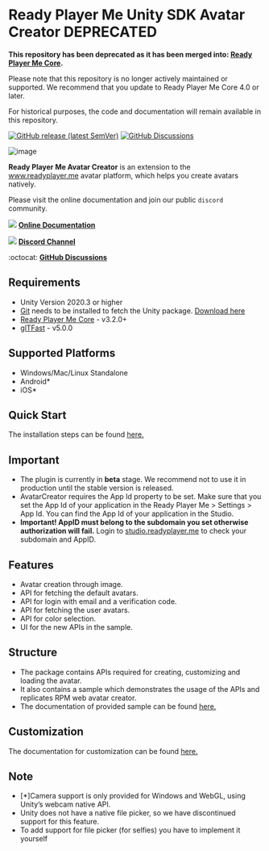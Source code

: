 # Ready Player Me Unity SDK Avatar Creator DEPRECATED

**This repository has been deprecated as it has been merged into: [Ready Player Me Core](https://github.com/readyplayerme/rpm-unity-sdk-core.git).**

Please note that this repository is no longer actively maintained or supported. We recommend that you update to Ready Player Me Core 4.0 or later.

For historical purposes, the code and documentation will remain available in this repository.

[![GitHub release (latest SemVer)](https://img.shields.io/github/v/release/readyplayerme/rpm-unity-sdk-avatar-creator?include_prereleases)](https://github.com/readyplayerme/rpm-unity-sdk-avatar-creator/releases/latest) [![GitHub Discussions](https://img.shields.io/github/discussions/readyplayerme/rpm-unity-sdk-avatar-creator)](https://github.com/readyplayerme/rpm-unity-sdk-avatar-creator/discussions)

![image](https://github.com/readyplayerme/rpm-unity-sdk-avatar-creator/assets/1121080/ec555611-829a-44b7-b215-10e188a25b85)

**Ready Player Me Avatar Creator** is an extension to the www.readyplayer.me avatar platform, which helps you create avatars natively.

Please visit the online documentation and join our public `discord` community.

![](https://i.imgur.com/zGamwPM.png) **[Online Documentation]( https://readyplayer.me/docs )**

![](https://i.imgur.com/FgbNsPN.png) **[Discord Channel]( https://discord.gg/9veRUu2 )**

:octocat: **[GitHub Discussions]( https://github.com/readyplayerme/rpm-unity-sdk-avatar-creator/discussions )**

## Requirements
- Unity Version 2020.3 or higher
- [Git](https://git-scm.com) needs to be installed to fetch the Unity package. [Download here](https://git-scm.com/downloads)
- [Ready Player Me Core](https://github.com/readyplayerme/rpm-unity-sdk-core) -  v3.2.0+  
- [glTFast](https://github.com/atteneder/glTFast) - v5.0.0

## Supported Platforms
- Windows/Mac/Linux Standalone
- Android*
- iOS*

## Quick Start

The installation steps can be found [here.](Documentation~/QuickStart.md)

## Important

- The plugin is currently in **beta** stage. We recommend not to use it in production until the stable version is released.
- AvatarCreator requires the App Id property to be set. Make sure that you set the App Id of your application in the Ready Player Me > Settings > App Id. You can find the App Id of your application in the Studio.
- **Important! AppID must belong to the subdomain you set otherwise authorization will fail.** Login to [studio.readyplayer.me](https://studio.readyplayer.me/applications) to check your subdomain and AppID.

## Features
- Avatar creation through image.
- API for fetching the default avatars.
- API for login with email and a verification code.
- API for fetching the user avatars.
- API for color selection.
- UI for the new APIs in the sample.

## Structure
- The package contains APIs required for creating, customizing and loading the avatar. 
- It also contains a sample which demonstrates the usage of the APIs and replicates RPM web avatar creator.
- The documentation of provided sample can be found [here.](Documentation~/SampleStructure.md)

## Customization

The documentation for customization can be found [here.](Documentation~/CustomizationGuide.md)

## Note

- [*]Camera support is only provided for Windows and WebGL, using Unity’s webcam native API.
- Unity does not have a native file picker, so we have discontinued support for this feature.
- To add support for file picker (for selfies) you have to implement it yourself
